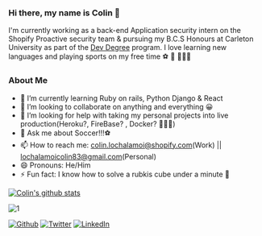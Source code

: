 ### Hi there, my name is Colin 👋

<!-- --- About Me --- -->
I'm currently working as a back-end Application security intern on the Shopify Proactive security team & pursuing my B.C.S Honours at Carleton University as part of the [Dev Degree](https://devdegree.ca/) program. I love learning new languages and playing sports on my free time ⚽️ 🏀 🏃🏾‍♂️
### About Me ###

<!-- - 🔭 I’m currently working on VideoBin (Shopify internal app)-->
- 🌱 I’m currently learning Ruby on rails, Python Django & React 
- 👯 I’m looking to collaborate on anything and everything 😀
- 🤔 I’m looking for help with taking my personal projects into live production(Heroku?, FireBase? , Docker? 🤷🏾‍♂️)
- 💬 Ask me about Soccer!!!⚽️
- 📫 How to reach me: colin.lochalamoi@shopify.com(Work) || lochalamoicolin83@gmail.com(Personal)
- 😄 Pronouns: He/Him
- ⚡ Fun fact: I know how to solve a rubkis cube under a minute 🧩

[![Colin's github stats](https://github-readme-stats.vercel.app/api?username=Colinlochalamoi&theme=white-green)](https://github.com/anuraghazra/github-readme-stats)

![1](https://github-readme-stats.vercel.app/api/top-langs/?username=Colinlochalamoi&theme=white-green)
<!-- --- Social Icons --- -->
[![Github](https://img.shields.io/badge/Github-lightgrey?style=flat&logo=Github&logoColor=white&link=https://github.com/Colinlochalamoi)](https://github.com/Colinlochalamoi)
[![Twitter](https://img.shields.io/twitter/url?style=social&url=https%3A%2F%2Ftwitter.com%2FColin03912270)](https://twitter.com/Colin03912270/) 
[![LinkedIn](https://img.shields.io/badge/LinkedIn-blue?style=flat&logo=Linkedin&logoColor=white&link=https://www.linkedin.com/in/colin-lochalamoi/)](https://www.linkedin.com/in/colin-lochalamoi-86a473198/) 
